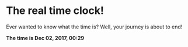 # The real time clock!

Ever wanted to know what the time is? Well, your journey is about to end!

**The time is Dec 02, 2017, 00:29**